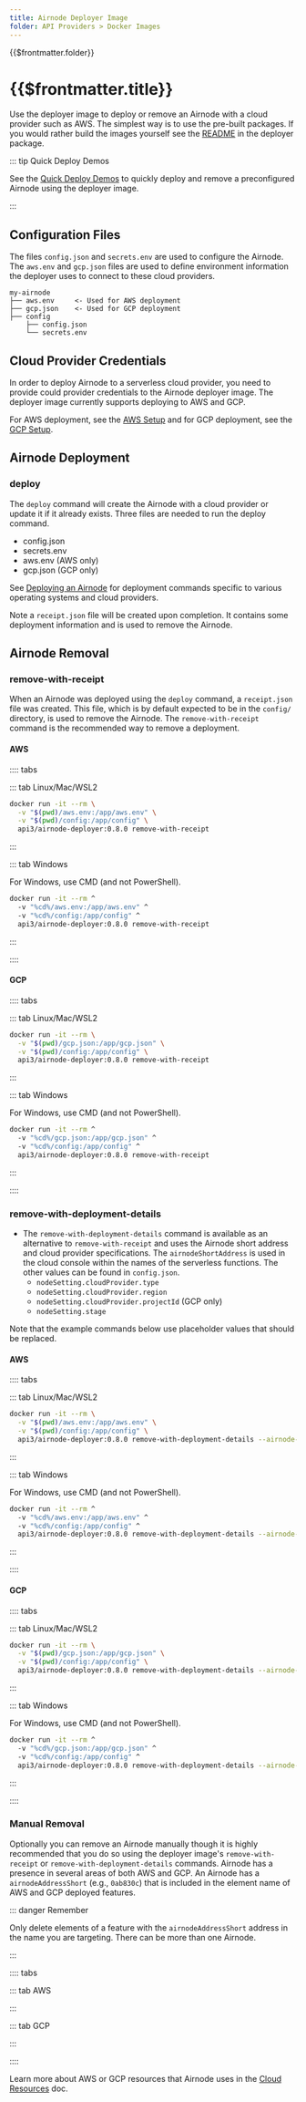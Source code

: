 ```yaml
---
title: Airnode Deployer Image
folder: API Providers > Docker Images
---
```


<TitleSpan>{{$frontmatter.folder}}</TitleSpan>

# {{$frontmatter.title}}

<VersionWarning/>

<TocHeader />
<TOC class="table-of-contents" :include-level="[2,3]" />

Use the deployer image to deploy or remove an Airnode with a cloud provider such
as AWS. The simplest way is to use the pre-built packages. If you would rather
build the images yourself see the
[README](https://github.com/api3dao/airnode/tree/v0.7/packages/airnode-deployer/docker)
in the deployer package.

::: tip Quick Deploy Demos

See the [Quick Deploy Demos](../tutorial/) to quickly deploy and remove a
preconfigured Airnode using the deployer image.

:::

## Configuration Files

The files `config.json` and `secrets.env` are used to configure the Airnode. The
`aws.env` and `gcp.json` files are used to define environment information the
deployer uses to connect to these cloud providers.

```
my-airnode
├── aws.env     <- Used for AWS deployment
├── gcp.json    <- Used for GCP deployment
├── config
    ├── config.json
    └── secrets.env
```

## Cloud Provider Credentials

In order to deploy Airnode to a serverless cloud provider, you need to provide
could provider credentials to the Airnode deployer image. The deployer image
currently supports deploying to AWS and GCP.

For AWS deployment, see the
[AWS Setup](../guides/build-an-airnode/configuring-airnode.md#aws-setup-aws-deployment-only)
and for GCP deployment, see the
[GCP Setup](../guides/build-an-airnode/configuring-airnode.md#gcp-setup-gcp-deployment-only).

## Airnode Deployment

### deploy

The `deploy` command will create the Airnode with a cloud provider or update it
if it already exists. Three files are needed to run the deploy command.

- config.json
- secrets.env
- aws.env (AWS only)
- gcp.json (GCP only)

See
[Deploying an Airnode](../guides/build-an-airnode/deploying-airnode.md#deploy-with-docker)
for deployment commands specific to various operating systems and cloud
providers.

Note a `receipt.json` file will be created upon completion. It contains some
deployment information and is used to remove the Airnode.

<!-- Use of .html below is intended. -->
<airnode-WarningSimultaneousDeployments removeLink="./deployer-image.html#manual-removal"/>

<p><airnode-DeployerPermissionsWarning/></p>

## Airnode Removal

### remove-with-receipt

When an Airnode was deployed using the `deploy` command, a `receipt.json` file
was created. This file, which is by default expected to be in the `config/`
directory, is used to remove the Airnode. The `remove-with-receipt` command is
the recommended way to remove a deployment.

#### AWS

:::: tabs

::: tab Linux/Mac/WSL2

```sh
docker run -it --rm \
  -v "$(pwd)/aws.env:/app/aws.env" \
  -v "$(pwd)/config:/app/config" \
  api3/airnode-deployer:0.8.0 remove-with-receipt
```

:::

::: tab Windows

For Windows, use CMD (and not PowerShell).

```sh
docker run -it --rm ^
  -v "%cd%/aws.env:/app/aws.env" ^
  -v "%cd%/config:/app/config" ^
  api3/airnode-deployer:0.8.0 remove-with-receipt
```

:::

::::

#### GCP

:::: tabs

::: tab Linux/Mac/WSL2

```sh
docker run -it --rm \
  -v "$(pwd)/gcp.json:/app/gcp.json" \
  -v "$(pwd)/config:/app/config" \
  api3/airnode-deployer:0.8.0 remove-with-receipt
```

:::

::: tab Windows

For Windows, use CMD (and not PowerShell).

```sh
docker run -it --rm ^
  -v "%cd%/gcp.json:/app/gcp.json" ^
  -v "%cd%/config:/app/config" ^
  api3/airnode-deployer:0.8.0 remove-with-receipt
```

:::

::::

### remove-with-deployment-details

- The `remove-with-deployment-details` command is available as an alternative to
  `remove-with-receipt` and uses the Airnode short address and cloud provider
  specifications. The `airnodeShortAddress` is used in the cloud console within
  the names of the serverless functions. The other values can be found in
  `config.json`.
  - `nodeSetting.cloudProvider.type`
  - `nodeSetting.cloudProvider.region`
  - <code style="overflow-wrap: break-word;">nodeSetting.cloudProvider.projectId</code>
    (GCP only)
  - `nodeSetting.stage`

Note that the example commands below use placeholder values that should be
replaced.

#### AWS

:::: tabs

::: tab Linux/Mac/WSL2

```sh
docker run -it --rm \
  -v "$(pwd)/aws.env:/app/aws.env" \
  -v "$(pwd)/config:/app/config" \
  api3/airnode-deployer:0.8.0 remove-with-deployment-details --airnode-address-short abd9eaa --stage dev --cloud-provider aws --region us-east-1
```

:::

::: tab Windows

For Windows, use CMD (and not PowerShell).

```sh
docker run -it --rm ^
  -v "%cd%/aws.env:/app/aws.env" ^
  -v "%cd%/config:/app/config" ^
  api3/airnode-deployer:0.8.0 remove-with-deployment-details --airnode-address-short abd9eaa --stage dev --cloud-provider aws --region us-east-1
```

:::

::::

#### GCP

:::: tabs

::: tab Linux/Mac/WSL2

```sh
docker run -it --rm \
  -v "$(pwd)/gcp.json:/app/gcp.json" \
  -v "$(pwd)/config:/app/config" \
  api3/airnode-deployer:0.8.0 remove-with-deployment-details --airnode-address-short abd9eaa --stage dev --cloud-provider gcp --region us-east1
```

:::

::: tab Windows

For Windows, use CMD (and not PowerShell).

```sh
docker run -it --rm ^
  -v "%cd%/gcp.json:/app/gcp.json" ^
  -v "%cd%/config:/app/config" ^
  api3/airnode-deployer:0.8.0 remove-with-deployment-details --airnode-address-short abd9eaa --stage dev --cloud-provider gcp --region us-east1
```

:::

::::

### Manual Removal

Optionally you can remove an Airnode manually though it is highly recommended
that you do so using the deployer image's `remove-with-receipt` or
`remove-with-deployment-details` commands. Airnode has a presence in several
areas of both AWS and GCP. An Airnode has a `airnodeAddressShort` (e.g.,
`0ab830c`) that is included in the element name of AWS and GCP deployed
features.

::: danger Remember

Only delete elements of a feature with the `airnodeAddressShort` address in the
name you are targeting. There can be more than one Airnode.

:::

:::: tabs

::: tab AWS

<airnode-DeleteAirnodeAws />

:::

::: tab GCP

<airnode-DeleteAirnodeGcp />

:::

::::

Learn more about AWS or GCP resources that Airnode uses in the
[Cloud Resources](../../reference/cloud-resources.md) doc.
